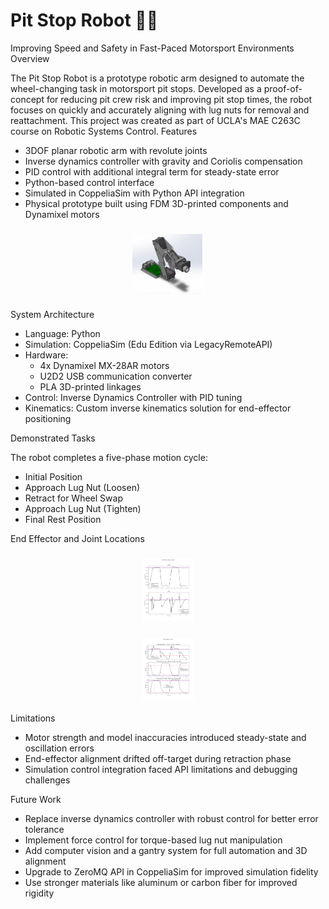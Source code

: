 # Pit Stop Robot 🚗🤖

Improving Speed and Safety in Fast-Paced Motorsport Environments
Overview

The Pit Stop Robot is a prototype robotic arm designed to automate the wheel-changing task in motorsport pit stops. Developed as a proof-of-concept for reducing pit crew risk and improving pit stop times, the robot focuses on quickly and accurately aligning with lug nuts for removal and reattachment. This project was created as part of UCLA's MAE C263C course on Robotic Systems Control.
Features

- 3DOF planar robotic arm with revolute joints
- Inverse dynamics controller with gravity and Coriolis compensation
- PID control with additional integral term for steady-state error
- Python-based control interface
- Simulated in CoppeliaSim with Python API integration
- Physical prototype built using FDM 3D-printed components and Dynamixel motors

<h3 align="center"><img src="src/pitstoprobot cad.png" alt="Model of the Pit Stop Robot" height="100px"></h3>

System Architecture

- Language: Python
- Simulation: CoppeliaSim (Edu Edition via LegacyRemoteAPI)
- Hardware:
  - 4x Dynamixel MX-28AR motors
  - U2D2 USB communication converter
  - PLA 3D-printed linkages
- Control: Inverse Dynamics Controller with PID tuning
- Kinematics: Custom inverse kinematics solution for end-effector positioning

Demonstrated Tasks

The robot completes a five-phase motion cycle:
- Initial Position
- Approach Lug Nut (Loosen)
- Retract for Wheel Swap
- Approach Lug Nut (Tighten)
- Final Rest Position

End Effector and Joint Locations

<h3 align="center"><img src="src/end effector positions.png" alt="End Effector Location" height="100px"></h3>
<h3 align="center"><img src="src/joint angles.png" alt="Joint Position" height="100px"></h3>

Limitations

- Motor strength and model inaccuracies introduced steady-state and oscillation errors
- End-effector alignment drifted off-target during retraction phase
- Simulation control integration faced API limitations and debugging challenges

Future Work

- Replace inverse dynamics controller with robust control for better error tolerance
- Implement force control for torque-based lug nut manipulation
- Add computer vision and a gantry system for full automation and 3D alignment
- Upgrade to ZeroMQ API in CoppeliaSim for improved simulation fidelity
- Use stronger materials like aluminum or carbon fiber for improved rigidity
